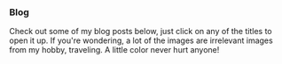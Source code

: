 ### Blog

Check out some of my blog posts below, just click on any of the titles to open it up. If you're wondering, a lot of the images are irrelevant images from my hobby, traveling. A little color never hurt anyone!